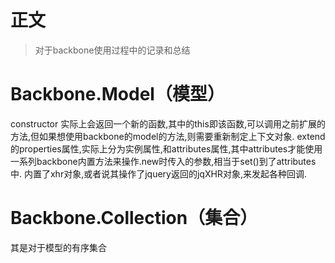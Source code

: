 # 正文

> 对于backbone使用过程中的记录和总结

# Backbone.Model（模型）
constructor 实际上会返回一个新的函数,其中的this即该函数,可以调用之前扩展的方法,但如果想使用backbone的model的方法,则需要重新制定上下文对象.
extend的properties属性,实际上分为实例属性,和attributes属性,其中attributes才能使用一系列backbone内置方法来操作.new时传入的参数,相当于set()到了attributes中.
内置了xhr对象,或者说其操作了jquery返回的jqXHR对象,来发起各种回调.

# Backbone.Collection（集合）
其是对于模型的有序集合
